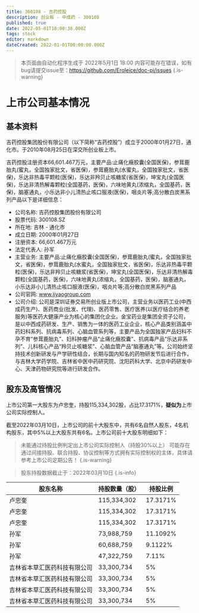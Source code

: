 ```yaml
---
title: 300108 - 吉药控股
description: 创业板 - 中成药 - 300108
published: true
date: 2022-05-01T18:00:38.000Z
tags: stock
editor: markdown
dateCreated: 2022-01-01T00:00:00.000Z
---
```


> 本页面由自动化程序生成于 2022年5月1日 18:00
> 内容可能存在错误，如有bug请提交issue至：https://github.com/Eroleice/doc-pi/issues
{.is-warning}

# 上市公司基本情况

## 基本资料

吉药控股集团股份有限公司（以下简称“吉药控股”）成立于2000年01月27日，通化市。于2010年08月25日在深交所创业板上市。

吉药控股注册资本66,601.467万元，主要产品:止痛化癥胶囊(全国医保)，参茸鹿胎丸(蜜丸，全国独家批文，省医保)，参茸鹿胎丸(水蜜丸，全国独家批文，省医保)，乐达非热毒平颗粒(医保)，乐达非羚贝止咳糖浆(省医保)，坤宝丸(全国医保)，乐达非清热解毒颗粒(全国基药，医保)，六味地黄丸(浓缩丸，全国基药，医保)，脑塞通丸，小乐达非小儿清热止咳口服液(医保)，咽炎片等;高分散白炭黑系列产品以下是详细信息：

- 公司名称: 吉药控股集团股份有限公司
- 股票代码: 300108.SZ
- 所在地: 吉林 - 通化市
- 成立日期: 2000年01月27日
- 注册资本: 66,601.467万元
- 法定代表人: 孙军
- 主营业务: 主要产品:止痛化癥胶囊(全国医保)，参茸鹿胎丸(蜜丸，全国独家批文，省医保)，参茸鹿胎丸(水蜜丸，全国独家批文，省医保)，乐达非热毒平颗粒(医保)，乐达非羚贝止咳糖浆(省医保)，坤宝丸(全国医保)，乐达非清热解毒颗粒(全国基药，医保)，六味地黄丸(浓缩丸，全国基药，医保)，脑塞通丸，小乐达非小儿清热止咳口服液(医保)，咽炎片等;高分散白炭黑系列产品
- 公司官网: www.jiyaogroup.com
- 公司介绍: 公司是深圳证券交易所创业版上市公司，主营业务以医药工业(中西成药生产)、医药商业(批发、代理)、医药零售、医疗医养(以医疗结合的养老服务)等医药大健康产业为核心的集团化企业。金宝药业是集团全资子公司，是以中西成药研发、生产、销售为一体的医药工业企业，核心产品类别涵盖中药妇科系列、抗病毒系列、心脑血管系列等，主要产品为全国独家产品妇科不孕不育“参茸鹿胎丸”、妇科肿瘤产品“止痛化癥胶囊”、抗病毒产品“乐达非系列”、儿科核心产品“羚贝止咳糖浆”、心脑血管产品“脑塞通丸”等。公司始终坚持技术创新研发与产学研性结合，长期与国内知名的药物研发节后进行合作，与吉林大学药学院、吉林省中医中药研究院、沈阳药科大学、北京中药研发中心、天津药物研究院等进行研发合作。


## 股东及高管情况

上市公司第一大股东为卢忠奎，持股115,334,302股，占比17.3171%，**疑似为**上市公司实际控制人。

截至2022年03月10日，上市公司的前十大股东中，共有6名自然人股东，4名机构股东，其中5%以上大股东共有6名。上市公司前十大股东明细如下：

> 未能通过持股比例判定出上市公司实际控制人（持股30%以上）
> 可能存在通过间接持股、联合持股、协议控制等方式拥有实际控制权的主体，具体请参考上市公司定期公告！
{.is-warning}

> 股东持股数据截止于：2022年03月10日
{.is-info}

| 股东名称 | 持股数量（股） | 持股比例 |
| --- | --- | --- |
| 卢忠奎 | 115,334,302 | 17.3171% |
| 卢忠奎 | 115,334,302 | 17.3171% |
| 卢忠奎 | 115,334,302 | 17.3171% |
| 孙军 | 73,988,759 | 11.1092% |
| 孙军 | 60,688,759 | 9.1122% |
| 孙军 | 47,322,759 | 7.11% |
| 吉林省本草汇医药科技有限公司 | 33,300,734 | 5% |
| 吉林省本草汇医药科技有限公司 | 33,300,734 | 5% |
| 吉林省本草汇医药科技有限公司 | 33,300,734 | 5% |
| 吉林省本草汇医药科技有限公司 | 33,300,734 | 5% |




